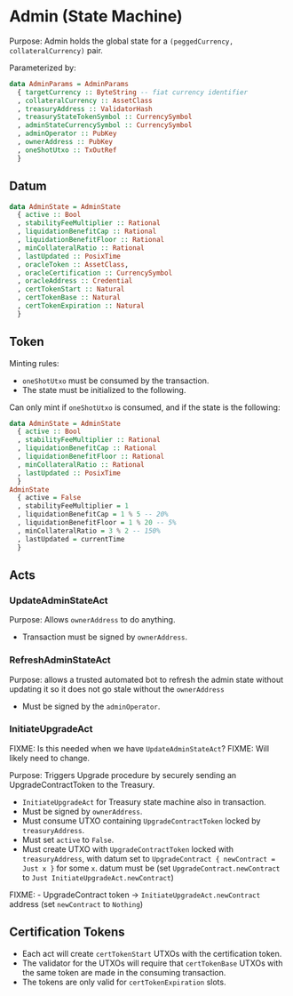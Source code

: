 # Admin (State Machine)

Purpose: Admin holds the global state for a `(peggedCurrency, collateralCurrency)` pair.

Parameterized by:
```haskell
data AdminParams = AdminParams
  { targetCurrency :: ByteString -- fiat currency identifier
  , collateralCurrency :: AssetClass
  , treasuryAddress :: ValidatorHash
  , treasuryStateTokenSymbol :: CurrencySymbol
  , adminStateCurrencySymbol :: CurrencySymbol
  , adminOperator :: PubKey
  , ownerAddress :: PubKey
  , oneShotUtxo :: TxOutRef
  }
```

## Datum

```haskell
data AdminState = AdminState
  { active :: Bool
  , stabilityFeeMultiplier :: Rational
  , liquidationBenefitCap :: Rational
  , liquidationBenefitFloor :: Rational
  , minCollateralRatio :: Rational
  , lastUpdated :: PosixTime
  , oracleToken :: AssetClass,
  , oracleCertification :: CurrencySymbol
  , oracleAddress :: Credential
  , certTokenStart :: Natural
  , certTokenBase :: Natural
  , certTokenExpiration :: Natural 
  }
```

## Token

Minting rules:
- `oneShotUtxo` must be consumed by the transaction.
- The state must be initialized to the following.

Can only mint if `oneShotUtxo` is consumed,
and if the state is the following:
```haskell
data AdminState = AdminState
  { active :: Bool
  , stabilityFeeMultiplier :: Rational
  , liquidationBenefitCap :: Rational
  , liquidationBenefitFloor :: Rational
  , minCollateralRatio :: Rational
  , lastUpdated :: PosixTime
  }
AdminState
  { active = False
  , stabilityFeeMultiplier = 1
  , liquidationBenefitCap = 1 % 5 -- 20%
  , liquidationBenefitFloor = 1 % 20 -- 5%
  , minCollateralRatio = 3 % 2 -- 150%
  , lastUpdated = currentTime
  }
```

## Acts

### UpdateAdminStateAct
Purpose: Allows `ownerAddress` to do anything.

- Transaction must be signed by `ownerAddress`.

### RefreshAdminStateAct
Purpose: allows a trusted automated bot to refresh the admin state without updating it so it does not go stale without the `ownerAddress`

- Must be signed by the `adminOperator`.

### InitiateUpgradeAct

FIXME: Is this needed when we have `UpdateAdminStateAct`?
FIXME: Will likely need to change.

Purpose: Triggers Upgrade procedure by securely sending an UpgradeContractToken to the Treasury.

- `InitiateUpgradeAct` for Treasury state machine also in transaction.
- Must be signed by `ownerAddress`.
- Must consume UTXO containing `UpgradeContractToken` locked by `treasuryAddress`.
- Must set `active` to `False`.
- Must create UTXO with `UpgradeContractToken` locked with `treasuryAddress`,
  with datum set to `UpgradeContract { newContract = Just x }` for some `x`.
  datum must be  (set `UpgradeContract.newContract` to `Just InitiateUpgradeAct.newContract`)

FIXME: - UpgradeContract token -> `InitiateUpgradeAct.newContract` address (set `newContract` to `Nothing`)

## Certification Tokens

- Each act will create `certTokenStart` UTXOs with the certification token.
- The validator for the UTXOs will require that `certTokenBase` UTXOs with the same
  token are made in the consuming transaction.
- The tokens are only valid for `certTokenExpiration` slots.
